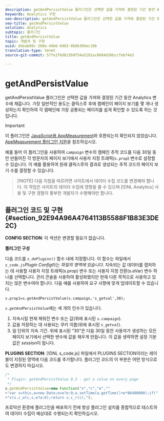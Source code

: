 ```yaml
---
description: getAndPersistValue 플러그인은 선택한 값을 가져와 결정된 기간 동안 Analytics 변수에 채웁니다. 가장 일반적인 용도는 클릭스루 후에 캠페인이 페이지 보기를 몇 개나 생성하는지 확인하여 각 캠페인에 가장 공통되는 페이지를 쉽게 확인할 수 있도록 하는 것입니다.
keywords: Analytics 구현
seo-description: getAndPersistValue 플러그인은 선택한 값을 가져와 결정된 기간 동안 Analytics 변수에 채웁니다. 가장 일반적인 용도는 클릭스루 후에 캠페인이 페이지 보기를 몇 개나 생성하는지 확인하여 각 캠페인에 가장 공통되는 페이지를 쉽게 확인할 수 있도록 하는 것입니다.
seo-title: getAndPersistValue
solution: Analytics
subtopic: 플러그인
title: getAndPersistValue
topic: 개발자 및 구현
uuid: ddeab80c-260e-44b6-8483-8b8b369ec19b
translation-type: tm+mt
source-git-commit: 57fe1f6d613b9f54a5191ac8684d36bccfebf4e5

---
```



# getAndPersistValue

getAndPersistValue 플러그인은 선택한 값을 가져와 결정된 기간 동안 Analytics 변수에 채웁니다. 가장 일반적인 용도는 클릭스루 후에 캠페인이 페이지 보기를 몇 개나 생성하는지 확인하여 각 캠페인에 가장 공통되는 페이지를 쉽게 확인할 수 있도록 하는 것입니다.

>[!IMPORTANT]
>
>이 플러그인은 [JavaScript용 AppMeasurement](/help/implement/js-implementation/c-appmeasurement-js/appmeasure-mjs.md)와 호환되는지 확인되지 않았습니다. [AppMeasurement 플러그인 지원](/help/implement/js-implementation/c-appmeasurement-js/plugins-support.md)을 참조하십시오.

예를 들어 이 플러그인을 사용하여 *`campaign`* 변수의 캠페인 추적 코드를 다음 30일 동안 만들어진 각 방문자의 페이지 보기에서 사용자 지정 트래픽(*`s.prop`*) 변수로 설정할 수 있습니다. 이 예를 활용하여 원래 클릭스루의 결과로 생성되는 추적 코드의 페이지 보기 수를 결정할 수 있습니다.

> [!NOTE] 다음 지침을 따르려면 사이트에서 데이터 수집 코드를 변경해야 합니다. 이 작업은 사이트의 데이터 수집에 영향을 줄 수 있으며 [!DNL Analytics] 사용 및 구현 경험이 풍부한 개발자가 수행해야만 합니다.

## 플러그인 코드 및 구현 {#section_92E94A96A4764113B5588F1B83E3DE2C}

**CONFIG SECTION**: 이 섹션은 변경할 필요가 없습니다.

**플러그인 구성**

다음 코드를 *`s_doPlugins()`* 함수 내에 지정합니다. 이 함수는 파일에서 *`s_code.js`Plugin Config*&#x200B;라는 *파일의 영역에 있습니다*. 지속되는 값 데이터를 캡처하는 데 사용할 사용자 지정 트래픽(s.prop) 변수 또는 사용자 지정 전환(s.eVar) 변수 하나를 선택합니다. 관리 콘솔을 사용하여 활성화했지만 현재 다른 목적으로 사용하고 있지는 않은 변수여야 합니다. 다음 예를 사용하여 요구 사항에 맞게 업데이트할 수 있습니다.

`s.prop1=s.getAndPersistValue(s.campaign,'s_getval',30);`

*`s.getAndPersistValue`*&#x200B;에는 세 개의 인수가 있습니다.

1. 지속시킬 현재 채워진 변수 또는 값(위에 표시된 *`s.campaign`*).
1. 값을 저장하는 데 사용되는 쿠키 이름(위에 표시된 *`s_getval`*).
1. 일 단위의 지속 기간. 위에 표시된 "30"은 다음 30일 동안 사용자가 생성하는 모든 페이지 보기에서 선택한 변수에 값을 채우게 만듭니다. 이 값을 생략하면 설정 기본값은 *session*&#x200B;이 됩니다.

**PLUGINS SECTION**: [!DNL s_code.js] 파일에서 PLUGINS SECTION이라는 레이블이 지정된 영역에 다음 코드를 추가합니다. 플러그인 코드의 이 부분은 어떤 방식으로도 변경하지 마십시오.

```js
/* 
 * Plugin: getAndPersistValue 0.3 - get a value on every page 
 */ 
s.getAndPersistValue=new Function("v","c","e","" 
+"var s=this,a=new Date;e=e?e:0;a.setTime(a.getTime()+e*86400000);if(" 
+"v)s.c_w(c,v,e?a:0);return s.c_r(c);");
```

프로덕션 환경에 플러그인을 배포하기 전에 항상 플러그인 설치를 종합적으로 테스트하여 데이터 수집이 예상대로 수행되는지 확인하십시오.
